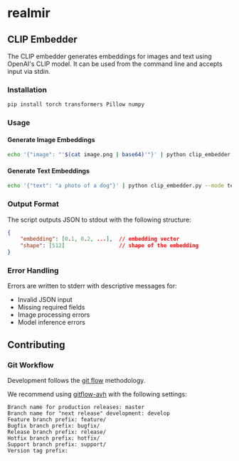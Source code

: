 # realmir

## CLIP Embedder

The CLIP embedder generates embeddings for images and text using OpenAI's CLIP model. It can be used from the command line and accepts input via stdin.

### Installation

```bash
pip install torch transformers Pillow numpy
```

### Usage

#### Generate Image Embeddings
```bash
echo '{"image": "'$(cat image.png | base64)'"}' | python clip_embedder.py --mode image
```

#### Generate Text Embeddings
```bash
echo '{"text": "a photo of a dog"}' | python clip_embedder.py --mode text
```

### Output Format
The script outputs JSON to stdout with the following structure:
```json
{
    "embedding": [0.1, 0.2, ...],  // embedding vector
    "shape": [512]                 // shape of the embedding
}
```

### Error Handling
Errors are written to stderr with descriptive messages for:
- Invalid JSON input
- Missing required fields
- Image processing errors
- Model inference errors

## Contributing

### Git Workflow
Development follows the [git flow](https://datasift.github.io/gitflow/IntroducingGitFlow.html) methodology.

We recommend using [gitflow-avh](https://github.com/petervanderdoes/gitflow-avh/wiki) with the following settings:

```
Branch name for production releases: master 
Branch name for "next release" development: develop 
Feature branch prefix: feature/ 
Bugfix branch prefix: bugfix/ 
Release branch prefix: release/ 
Hotfix branch prefix: hotfix/ 
Support branch prefix: support/ 
Version tag prefix:
```
